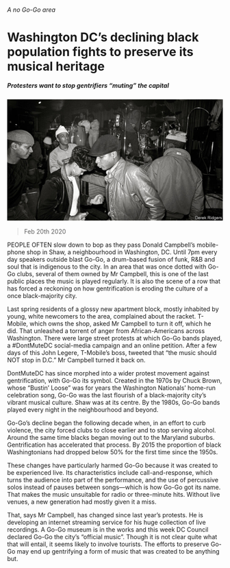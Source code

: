 ###### A no Go-Go area

# Washington DC’s declining black population fights to preserve its musical heritage 

##### Protesters want to stop gentrifiers “muting” the capital 

![image](images/20200222_USP501.jpg) 

> Feb 20th 2020 

PEOPLE OFTEN slow down to bop as they pass Donald Campbell’s mobile-phone shop in Shaw, a neighbourhood in Washington, DC. Until 7pm every day speakers outside blast Go-Go, a drum-based fusion of funk, R&amp;B and soul that is indigenous to the city. In an area that was once dotted with Go-Go clubs, several of them owned by Mr Campbell, this is one of the last public places the music is played regularly. It is also the scene of a row that has forced a reckoning on how gentrification is eroding the culture of a once black-majority city.

Last spring residents of a glossy new apartment block, mostly inhabited by young, white newcomers to the area, complained about the racket. T-Mobile, which owns the shop, asked Mr Campbell to turn it off, which he did. That unleashed a torrent of anger from African-Americans across Washington. There were large street protests at which Go-Go bands played, a #DontMuteDC social-media campaign and an online petition. After a few days of this John Legere, T-Mobile’s boss, tweeted that “the music should NOT stop in D.C.” Mr Campbell turned it back on.


DontMuteDC has since morphed into a wider protest movement against gentrification, with Go-Go its symbol. Created in the 1970s by Chuck Brown, whose “Bustin’ Loose” was for years the Washington Nationals’ home-run celebration song, Go-Go was the last flourish of a black-majority city’s vibrant musical culture. Shaw was at its centre. By the 1980s, Go-Go bands played every night in the neighbourhood and beyond.

Go-Go’s decline began the following decade when, in an effort to curb violence, the city forced clubs to close earlier and to stop serving alcohol. Around the same time blacks began moving out to the Maryland suburbs. Gentrification has accelerated that process. By 2015 the proportion of black Washingtonians had dropped below 50% for the first time since the 1950s.

These changes have particularly harmed Go-Go because it was created to be experienced live. Its characteristics include call-and-response, which turns the audience into part of the performance, and the use of percussive solos instead of pauses between songs—which is how Go-Go got its name. That makes the music unsuitable for radio or three-minute hits. Without live venues, a new generation had mostly given it a miss.

That, says Mr Campbell, has changed since last year’s protests. He is developing an internet streaming service for his huge collection of live recordings. A Go-Go museum is in the works and this week DC Council declared Go-Go the city’s “official music”. Though it is not clear quite what that will entail, it seems likely to involve tourists. The efforts to preserve Go-Go may end up gentrifying a form of music that was created to be anything but.

